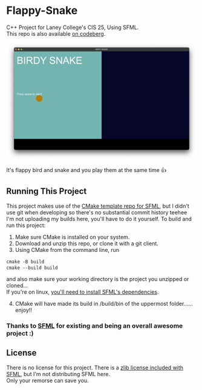 # Flappy-Snake
C++ Project for Laney College's CIS 25, Using SFML.<br>This repo is also available [on codeberg](https://codeberg.org/ryomams/Flappy-Snake).


![Screenshot of title screen](screenie.png)

It's flappy bird and snake and you play them at the same time 👍

## Running This Project
This project makes use of the [CMake template repo for SFML](https://github.com/SFML/cmake-sfml-project?tab=readme-ov-file), but I didn't use git when developing so there's no substantial commit history teehee<br> I'm not uploading my builds here, you'll have to do it yourself. To build and run this project:

1. Make sure CMake is installed on your system.
2. Download and unzip this repo, or clone it with a git client.
3. Using CMake from the command line, run
  ```
  cmake -B build
  cmake --build build
  ```
  and also make sure your working directory is the project you unzipped or cloned...<br>If you're on linux, [you'll need to install SFML's dependencies](https://github.com/SFML/cmake-sfml-project?tab=readme-ov-file).
  
4. CMake will have made its build in /build/bin of the uppermost folder...... enjoy!!

### Thanks to [SFML](https://www.sfml-dev.org) for existing and being an overall awesome project :)

## License
There is no license for this project. There is a [zlib license included with SFML](https://github.com/SFML/SFML/blob/master/license.md), but I'm not distributing SFML here.<br>Only your remorse can save you.
